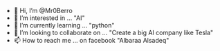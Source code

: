 - 👋 Hi, I’m @Mr0Berro
- 👀 I’m interested in ... "AI"
- 🌱 I’m currently learning ... "python"
- 💞️ I’m looking to collaborate on ... "Create a big AI company like Tesla"
- 📫 How to reach me ... on facebook "Albaraa Alsadeq"

<!---
Mr0Berro/Mr0Berro is a ✨ special ✨ repository because its `README.md` (this file) appears on your GitHub profile.
You can click the Preview link to take a look at your changes.
--->
